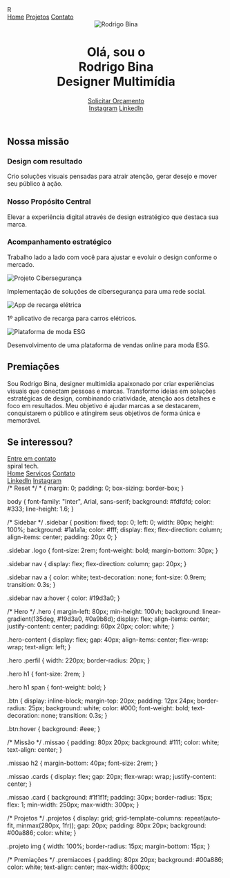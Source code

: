 <!DOCTYPE html>
<html lang="pt-BR">
<head>
  <meta charset="UTF-8">
  <meta name="viewport" content="width=device-width, initial-scale=1.0">
  <title>Rodrigo Bina - Designer Multimídia</title>
  <link rel="stylesheet" href="style.css">
</head>
<body>
  <!-- Sidebar -->
  <aside class="sidebar">
    <div class="logo">R</div>
    <nav>
      <a href="#home">Home</a>
      <a href="#projetos">Projetos</a>
      <a href="#contato">Contato</a>
    </nav>
  </aside>

  <!-- Hero -->
  <header id="home" class="hero">
    <div class="hero-content">
      <img src="sua-foto.jpg" alt="Rodrigo Bina" class="perfil">
      <div>
        <h1>Olá, sou o<br><span>Rodrigo Bina</span><br>Designer Multimídia</h1>
        <a href="#contato" class="btn">Solicitar Orçamento</a>
        <div class="socials">
          <a href="#">Instagram</a>
          <a href="#">LinkedIn</a>
        </div>
      </div>
    </div>
  </header>

  <!-- Missão -->
  <section class="missao">
    <h2>Nossa missão</h2>
    <div class="cards">
      <article class="card">
        <h3>Design com resultado</h3>
        <p>Crio soluções visuais pensadas para atrair atenção, gerar desejo e mover seu público à ação.</p>
      </article>
      <article class="card">
        <h3>Nosso Propósito Central</h3>
        <p>Elevar a experiência digital através de design estratégico que destaca sua marca.</p>
      </article>
      <article class="card">
        <h3>Acompanhamento estratégico</h3>
        <p>Trabalho lado a lado com você para ajustar e evoluir o design conforme o mercado.</p>
      </article>
    </div>
  </section>

  <!-- Projetos -->
  <section id="projetos" class="projetos">
    <div class="projeto">
      <img src="projeto1.jpg" alt="Projeto Cibersegurança">
      <p>Implementação de soluções de cibersegurança para uma rede social.</p>
    </div>
    <div class="projeto">
      <img src="projeto2.jpg" alt="App de recarga elétrica">
      <p>1º aplicativo de recarga para carros elétricos.</p>
    </div>
    <div class="projeto">
      <img src="projeto3.jpg" alt="Plataforma de moda ESG">
      <p>Desenvolvimento de uma plataforma de vendas online para moda ESG.</p>
    </div>
  </section>

  <!-- Premiações -->
  <section class="premiacoes">
    <h2>Premiações</h2>
    <p>
      Sou Rodrigo Bina, designer multimídia apaixonado por criar experiências visuais que conectam pessoas e marcas.
      Transformo ideias em soluções estratégicas de design, combinando criatividade, atenção aos detalhes e foco em resultados.
      Meu objetivo é ajudar marcas a se destacarem, conquistarem o público e atingirem seus objetivos de forma única e memorável.
    </p>
  </section>

  <!-- Contato -->
  <section id="contato" class="contato">
    <h2>Se interessou?</h2>
    <a href="mailto:seuemail@email.com" class="btn">Entre em contato</a>
  </section>

  <!-- Rodapé -->
  <footer>
    <div class="logo-footer">spiral tech.</div>
    <nav>
      <a href="#">Home</a>
      <a href="#">Serviços</a>
      <a href="#">Contato</a>
    </nav>
    <div class="socials">
      <a href="#">LinkedIn</a>
      <a href="#">Instagram</a>
    </div>
  </footer>
</body>
</html>
/* Reset */
* {
  margin: 0;
  padding: 0;
  box-sizing: border-box;
}

body {
  font-family: "Inter", Arial, sans-serif;
  background: #fdfdfd;
  color: #333;
  line-height: 1.6;
}

/* Sidebar */
.sidebar {
  position: fixed;
  top: 0;
  left: 0;
  width: 80px;
  height: 100%;
  background: #1a1a1a;
  color: #fff;
  display: flex;
  flex-direction: column;
  align-items: center;
  padding: 20px 0;
}

.sidebar .logo {
  font-size: 2rem;
  font-weight: bold;
  margin-bottom: 30px;
}

.sidebar nav {
  display: flex;
  flex-direction: column;
  gap: 20px;
}

.sidebar nav a {
  color: white;
  text-decoration: none;
  font-size: 0.9rem;
  transition: 0.3s;
}

.sidebar nav a:hover {
  color: #19d3a0;
}

/* Hero */
.hero {
  margin-left: 80px;
  min-height: 100vh;
  background: linear-gradient(135deg, #19d3a0, #0a9b8d);
  display: flex;
  align-items: center;
  justify-content: center;
  padding: 60px 20px;
  color: white;
}

.hero-content {
  display: flex;
  gap: 40px;
  align-items: center;
  flex-wrap: wrap;
  text-align: left;
}

.hero .perfil {
  width: 220px;
  border-radius: 20px;
}

.hero h1 {
  font-size: 2rem;
}

.hero h1 span {
  font-weight: bold;
}

.btn {
  display: inline-block;
  margin-top: 20px;
  padding: 12px 24px;
  border-radius: 25px;
  background: white;
  color: #000;
  font-weight: bold;
  text-decoration: none;
  transition: 0.3s;
}

.btn:hover {
  background: #eee;
}

/* Missão */
.missao {
  padding: 80px 20px;
  background: #111;
  color: white;
  text-align: center;
}

.missao h2 {
  margin-bottom: 40px;
  font-size: 2rem;
}

.missao .cards {
  display: flex;
  gap: 20px;
  flex-wrap: wrap;
  justify-content: center;
}

.missao .card {
  background: #1f1f1f;
  padding: 30px;
  border-radius: 15px;
  flex: 1;
  min-width: 250px;
  max-width: 300px;
}

/* Projetos */
.projetos {
  display: grid;
  grid-template-columns: repeat(auto-fit, minmax(280px, 1fr));
  gap: 20px;
  padding: 80px 20px;
  background: #00a886;
  color: white;
}

.projeto img {
  width: 100%;
  border-radius: 15px;
  margin-bottom: 15px;
}

/* Premiações */
.premiacoes {
  padding: 80px 20px;
  background: #00a886;
  color: white;
  text-align: center;
  max-width: 800px;

